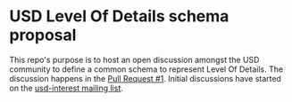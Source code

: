 # USD Level Of Details schema proposal

This repo's purpose is to host an open discussion amongst the USD community to define a common schema to represent Level Of Details. The discussion happens in the [Pull Request #1](https://github.com/ubisoft/usd-lod-schema-proposal/pull/1). Initial discussions have started on the [usd-interest mailing list](https://groups.google.com/g/usd-interest/c/7z-tqxwfKoM/m/EJQ-P8xUDQAJ).
